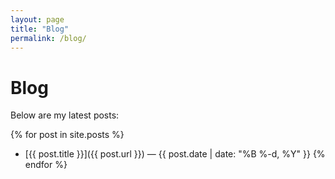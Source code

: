 ```yaml
---
layout: page
title: "Blog"
permalink: /blog/
---
```


# Blog

Below are my latest posts:

{% for post in site.posts %}
- [{{ post.title }}]({{ post.url }}) — {{ post.date | date: "%B %-d, %Y" }}
{% endfor %}